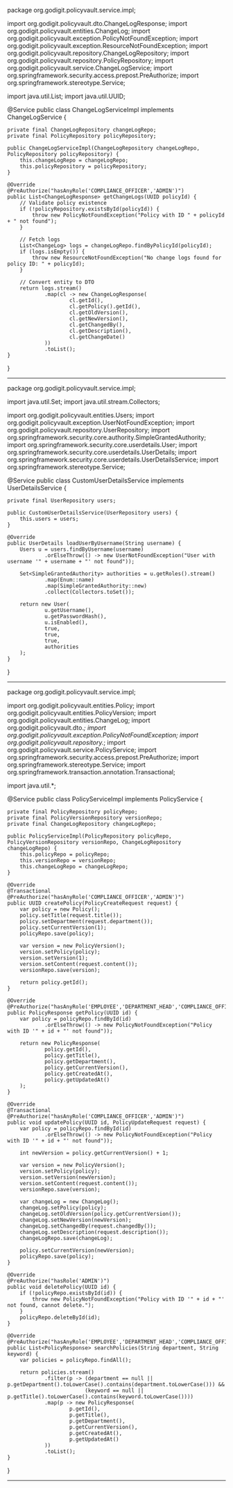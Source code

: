 package org.godigit.policyvault.service.impl;

import org.godigit.policyvault.dto.ChangeLogResponse;
import org.godigit.policyvault.entities.ChangeLog;
import org.godigit.policyvault.exception.PolicyNotFoundException;
import org.godigit.policyvault.exception.ResourceNotFoundException;
import org.godigit.policyvault.repository.ChangeLogRepository;
import org.godigit.policyvault.repository.PolicyRepository;
import org.godigit.policyvault.service.ChangeLogService;
import org.springframework.security.access.prepost.PreAuthorize;
import org.springframework.stereotype.Service;

import java.util.List;
import java.util.UUID;

@Service
public class ChangeLogServiceImpl implements ChangeLogService {

    private final ChangeLogRepository changeLogRepo;
    private final PolicyRepository policyRepository;

    public ChangeLogServiceImpl(ChangeLogRepository changeLogRepo, PolicyRepository policyRepository) {
        this.changeLogRepo = changeLogRepo;
        this.policyRepository = policyRepository;
    }

    @Override
    @PreAuthorize("hasAnyRole('COMPLIANCE_OFFICER','ADMIN')")
    public List<ChangeLogResponse> getChangeLogs(UUID policyId) {
        // Validate policy existence
        if (!policyRepository.existsById(policyId)) {
            throw new PolicyNotFoundException("Policy with ID " + policyId + " not found");
        }

        // Fetch logs
        List<ChangeLog> logs = changeLogRepo.findByPolicyId(policyId);
        if (logs.isEmpty()) {
            throw new ResourceNotFoundException("No change logs found for policy ID: " + policyId);
        }

        // Convert entity to DTO
        return logs.stream()
                .map(cl -> new ChangeLogResponse(
                        cl.getId(),
                        cl.getPolicy().getId(),
                        cl.getOldVersion(),
                        cl.getNewVersion(),
                        cl.getChangedBy(),
                        cl.getDescription(),
                        cl.getChangeDate()
                ))
                .toList();
    }
}

-----------------------------------------------

package org.godigit.policyvault.service.impl;

import java.util.Set;
import java.util.stream.Collectors;

import org.godigit.policyvault.entities.Users;
import org.godigit.policyvault.exception.UserNotFoundException;
import org.godigit.policyvault.repository.UserRepository;
import org.springframework.security.core.authority.SimpleGrantedAuthority;
import org.springframework.security.core.userdetails.User;
import org.springframework.security.core.userdetails.UserDetails;
import org.springframework.security.core.userdetails.UserDetailsService;
import org.springframework.stereotype.Service;

@Service
public class CustomUserDetailsService implements UserDetailsService {

    private final UserRepository users;

    public CustomUserDetailsService(UserRepository users) {
        this.users = users;
    }

    @Override
    public UserDetails loadUserByUsername(String username) {
        Users u = users.findByUsername(username)
                .orElseThrow(() -> new UserNotFoundException("User with username '" + username + "' not found"));

        Set<SimpleGrantedAuthority> authorities = u.getRoles().stream()
                .map(Enum::name)
                .map(SimpleGrantedAuthority::new)
                .collect(Collectors.toSet());

        return new User(
                u.getUsername(),
                u.getPasswordHash(),
                u.isEnabled(),
                true,
                true,
                true,
                authorities
        );
    }
}


------------------------------------------


package org.godigit.policyvault.service.impl;

import org.godigit.policyvault.entities.Policy;
import org.godigit.policyvault.entities.PolicyVersion;
import org.godigit.policyvault.entities.ChangeLog;
import org.godigit.policyvault.dto.*;
import org.godigit.policyvault.exception.PolicyNotFoundException;
import org.godigit.policyvault.repository.*;
import org.godigit.policyvault.service.PolicyService;
import org.springframework.security.access.prepost.PreAuthorize;
import org.springframework.stereotype.Service;
import org.springframework.transaction.annotation.Transactional;

import java.util.*;

@Service
public class PolicyServiceImpl implements PolicyService {

    private final PolicyRepository policyRepo;
    private final PolicyVersionRepository versionRepo;
    private final ChangeLogRepository changeLogRepo;

    public PolicyServiceImpl(PolicyRepository policyRepo, PolicyVersionRepository versionRepo, ChangeLogRepository changeLogRepo) {
        this.policyRepo = policyRepo;
        this.versionRepo = versionRepo;
        this.changeLogRepo = changeLogRepo;
    }

    @Override
    @Transactional
    @PreAuthorize("hasAnyRole('COMPLIANCE_OFFICER','ADMIN')")
    public UUID createPolicy(PolicyCreateRequest request) {
        var policy = new Policy();
        policy.setTitle(request.title());
        policy.setDepartment(request.department());
        policy.setCurrentVersion(1);
        policyRepo.save(policy);

        var version = new PolicyVersion();
        version.setPolicy(policy);
        version.setVersion(1);
        version.setContent(request.content());
        versionRepo.save(version);

        return policy.getId();
    }

    @Override
    @PreAuthorize("hasAnyRole('EMPLOYEE','DEPARTMENT_HEAD','COMPLIANCE_OFFICER','ADMIN')")
    public PolicyResponse getPolicy(UUID id) {
        var policy = policyRepo.findById(id)
                .orElseThrow(() -> new PolicyNotFoundException("Policy with ID '" + id + "' not found"));

        return new PolicyResponse(
                policy.getId(),
                policy.getTitle(),
                policy.getDepartment(),
                policy.getCurrentVersion(),
                policy.getCreatedAt(),
                policy.getUpdatedAt()
        );
    }

    @Override
    @Transactional
    @PreAuthorize("hasAnyRole('COMPLIANCE_OFFICER','ADMIN')")
    public void updatePolicy(UUID id, PolicyUpdateRequest request) {
        var policy = policyRepo.findById(id)
                .orElseThrow(() -> new PolicyNotFoundException("Policy with ID '" + id + "' not found"));

        int newVersion = policy.getCurrentVersion() + 1;

        var version = new PolicyVersion();
        version.setPolicy(policy);
        version.setVersion(newVersion);
        version.setContent(request.content());
        versionRepo.save(version);

        var changeLog = new ChangeLog();
        changeLog.setPolicy(policy);
        changeLog.setOldVersion(policy.getCurrentVersion());
        changeLog.setNewVersion(newVersion);
        changeLog.setChangedBy(request.changedBy());
        changeLog.setDescription(request.description());
        changeLogRepo.save(changeLog);

        policy.setCurrentVersion(newVersion);
        policyRepo.save(policy);
    }

    @Override
    @PreAuthorize("hasRole('ADMIN')")
    public void deletePolicy(UUID id) {
        if (!policyRepo.existsById(id)) {
            throw new PolicyNotFoundException("Policy with ID '" + id + "' not found, cannot delete.");
        }
        policyRepo.deleteById(id);
    }

    @Override
    @PreAuthorize("hasAnyRole('EMPLOYEE','DEPARTMENT_HEAD','COMPLIANCE_OFFICER','ADMIN')")
    public List<PolicyResponse> searchPolicies(String department, String keyword) {
        var policies = policyRepo.findAll();

        return policies.stream()
                .filter(p -> (department == null || p.getDepartment().toLowerCase().contains(department.toLowerCase())) &&
                             (keyword == null || p.getTitle().toLowerCase().contains(keyword.toLowerCase())))
                .map(p -> new PolicyResponse(
                        p.getId(),
                        p.getTitle(),
                        p.getDepartment(),
                        p.getCurrentVersion(),
                        p.getCreatedAt(),
                        p.getUpdatedAt()
                ))
                .toList();
    }
}



---------------------------------------------------

